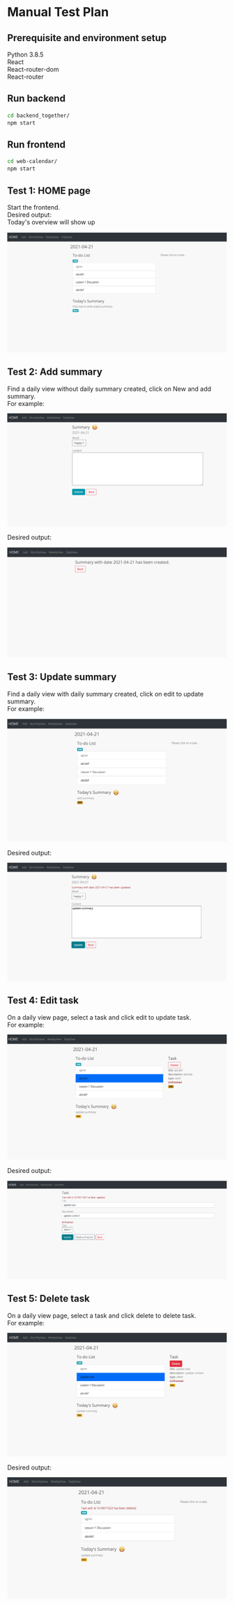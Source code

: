 Manual Test Plan
============
Prerequisite and environment setup
---------------
Python 3.8.5\
React\
React-router-dom\
React-router

Run backend
----------
```bash
cd backend_together/
npm start
```

Run frontend
----------
```bash
cd web-calendar/
npm start
```

Test 1: HOME page
-----
Start the frontend.\
Desired output:\
Today's overview will show up

![image info](pictures/home.png)

Test 2: Add summary 
----------
Find a daily view without daily summary created, click on New and add summary.\
For example:

![image info](pictures/to_add_summary.png)

Desired output:

![image info](pictures/summary_added.png)

Test 3: Update summary
----------
Find a daily view with daily summary created, click on edit to update summary.\
For example:

![image info](pictures/to_update_summary.png)

Desired output:

![image info](pictures/summary_updated.png)

Test 4: Edit task
----------------
On a daily view page, select a task and click edit to update task.\
For example:

![image info](pictures/to_update_task.png)

Desired output:

![image info](pictures/task_updated.png)

Test 5: Delete task
----------------
On a daily view page, select a task and click delete to delete task.\
For example:

![image info](pictures/task_to_delete.png)

Desired output:

![image info](pictures/task_deleted.png)